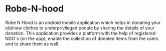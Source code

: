 # Robe-N-hood

Robe N Hood is an android mobile application which helps in donating your old/new clothes to underprivileged people by sharing the details of your donation. This application provides a platform with the help of registered NGO's (on the app), enable the collection of donated items from the users and to share them as well.

